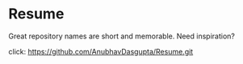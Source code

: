 # Resume
Great repository names are short and memorable. Need inspiration?

click: https://github.com/AnubhavDasgupta/Resume.git
